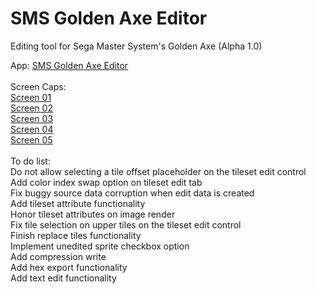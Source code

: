 # SMS Golden Axe Editor
Editing tool for Sega Master System's Golden Axe (Alpha 1.0)

App: <a href="https://github.com/xfixium/SMSGoldenAxeEditor/raw/master/GoldenAxeEditor.exe">SMS Golden Axe Editor</a><br /><br />
Screen Caps:<br />
<a href="http://www.pyxosoft.com/projects/sms_golden_axe/screens/screen_19.png">Screen 01</a><br />
<a href="http://www.pyxosoft.com/projects/sms_golden_axe/screens/screen_20.png">Screen 02</a><br />
<a href="http://www.pyxosoft.com/projects/sms_golden_axe/screens/screen_21.png">Screen 03</a><br />
<a href="http://www.pyxosoft.com/projects/sms_golden_axe/screens/screen_17.png">Screen 04</a><br />
<a href="http://www.pyxosoft.com/projects/sms_golden_axe/screens/screen_22.png">Screen 05</a><br /><br />
To do list:<br />
Do not allow selecting a tile offset placeholder on the tileset edit control<br />
Add color index swap option on tileset edit tab<br />
Fix buggy source data corruption when edit data is created<br />
Add tileset attribute functionality<br />
Honor tileset attributes on image render<br />
Fix tile selection on upper tiles on the tileset edit control<br />
Finish replace tiles functionality<br />
Implement unedited sprite checkbox option<br />
Add compression write<br />
Add hex export functionality<br />
Add text edit functionality<br />
